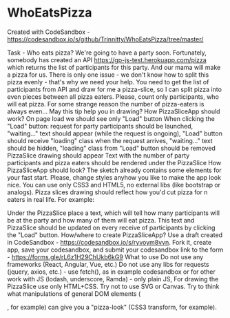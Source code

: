 # WhoEatsPizza
Created with CodeSandbox - https://codesandbox.io/s/github/Trinnitty/WhoEatsPizza/tree/master/

Task - Who eats pizza?
We're going to have a party soon. Fortunately, somebody has created an API https://gp-js-test.herokuapp.com/pizza which returns the list of participants for this party. And our mama will make a pizza for us. There is only one issue - we don't know how to split this pizza evenly - that's why we need your help. 
You need to get the list of participants from API and draw for me a pizza-slice, so I can split pizza into even pieces between all pizza eaters. Please, count only participants, who will eat pizza. For some strange reason the number of pizza-eaters is always even... May this tip help you in drawing?
How PizzaSliceApp should work?
On page load we should see only "Load" button
When clicking the "Load" button:
request for party participants should be launched, "waiting..." text should appear (while the request is ongoing), "Load" button should receive "loading" class 
when the request arrives, "waiting..." text should be hidden, "loading" class from "Load" button should be removed
PizzaSlice drawing should appear
Text with the number of party participants and pizza eaters should be rendered under the PizzaSlice
How PizzaSliceApp should look?
The sketch already contains some elements for your fast start. Please, change styles anyhow you like to make the app look nice. You can use only CSS3 and HTML5, no external libs (like bootstrap or analogs). 
Pizza slices drawing should reflect how you'd cut pizza for n eaters in real life. For example:

Under the PizzaSlice place a text, which will tell how many participants will be at the party and how many of them will eat pizza. This text and PizzaSlice should be updated on every receive of participants by clicking the "Load" button. 
How/where to create PizzaSliceApp?
Use a draft created in CodeSandbox - https://codesandbox.io/s/ryvoym8vvn. Fork it, create app, save your codesandbox, and submit your codesandbox link to the form - https://forms.gle/rL6z1H29ChUkb6kG9
What to use
Do not use any frameworks (React, Angular, Vue, etc.)
Do not use any libs for requests (jquery, axios, etc.) - use fetch(), as in example codesandbox or for other work with JS (lodash, underscore, Ramda) - only plain JS, 
For drawing the PizzaSlice use only HTML+CSS. Try not to use SVG or Canvas. Try to think what manipulations of general DOM elements (<div>, for example) can give you a "pizza-look" (CSS3 transform, for example).




